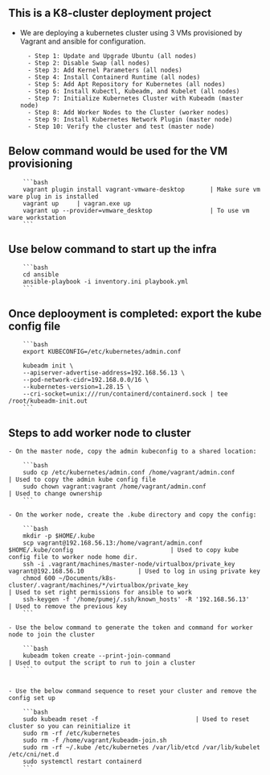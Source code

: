 ## This is a K8-cluster deployment project 

- We are deploying a kubernetes cluster using 3 VMs provisioned by Vagrant and ansible for configuration. 

        - Step 1: Update and Upgrade Ubuntu (all nodes)
        - Step 2: Disable Swap (all nodes)
        - Step 3: Add Kernel Parameters (all nodes)
        - Step 4: Install Containerd Runtime (all nodes)
        - Step 5: Add Apt Repository for Kubernetes (all nodes)
        - Step 6: Install Kubectl, Kubeadm, and Kubelet (all nodes)
        - Step 7: Initialize Kubernetes Cluster with Kubeadm (master node)
        - Step 8: Add Worker Nodes to the Cluster (worker nodes)
        - Step 9: Install Kubernetes Network Plugin (master node)
        - Step 10: Verify the cluster and test (master node)

## Below command would be used for the VM provisioning 

        ```bash
        vagrant plugin install vagrant-vmware-desktop       | Make sure vm ware plug in is installed
        vagrant up     | vagran.exe up 
        vagrant up --provider=vmware_desktop                | To use vm ware workstation 
        ```

## Use below command to start up the infra 

        ```bash 
        cd ansible
        ansible-playbook -i inventory.ini playbook.yml
        ```

## Once deplooyment is completed: export the kube config file

        ```bash
        export KUBECONFIG=/etc/kubernetes/admin.conf

        kubeadm init \
        --apiserver-advertise-address=192.168.56.13 \
        --pod-network-cidr=192.168.0.0/16 \
        --kubernetes-version=1.28.15 \
        --cri-socket=unix:///run/containerd/containerd.sock | tee /root/kubeadm-init.out
        ```

## Steps to add worker node to cluster

    - On the master node, copy the admin kubeconfig to a shared location:

        ```bash
        sudo cp /etc/kubernetes/admin.conf /home/vagrant/admin.conf                 | Used to copy the admin kube config file
        sudo chown vagrant:vagrant /home/vagrant/admin.conf                         | Used to change ownership 
        ```

    - On the worker node, create the .kube directory and copy the config:

        ```bash
        mkdir -p $HOME/.kube
        scp vagrant@192.168.56.13:/home/vagrant/admin.conf $HOME/.kube/config                           | Used to copy kube config file to worker node home dir. 
        ssh -i .vagrant/machines/master-node/virtualbox/private_key vagrant@192.168.56.10               | Used to log in using private key
        chmod 600 ~/Documents/k8s-cluster/.vagrant/machines/*/virtualbox/private_key                    | Used to set right permissions for ansible to work
        ssh-keygen -f '/home/pumej/.ssh/known_hosts' -R '192.168.56.13'                                 | Used to remove the previous key 
        ```

    - Use the below command to generate the token and command for worker node to join the cluster 

        ```bash
        kubeadm token create --print-join-command                                   | Used to output the script to run to join a cluster
        ```


    - Use the below command sequence to reset your cluster and remove the config set up 

        ```bash
        sudo kubeadm reset -f                           | Used to reset cluster so you can reinitialize it
        sudo rm -rf /etc/kubernetes
        sudo rm -f /home/vagrant/kubeadm-join.sh
        sudo rm -rf ~/.kube /etc/kubernetes /var/lib/etcd /var/lib/kubelet /etc/cni/net.d
        sudo systemctl restart containerd
        ```